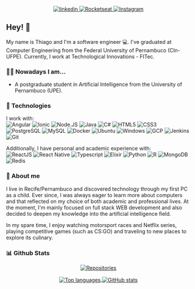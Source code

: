 <p align = "center">
  <a href="https://www.linkedin.com/in/thiagotandrade/">
    <img src="https://img.shields.io/badge/linkedin-%230077B5.svg?&style=for-the-badge&logo=linkedin&logoColor=white" alt="linkedin" />
  </a>
  <a href="https://app.rocketseat.com.br/me/thiago-tales-carmo-de-andrade-1584353110">
    <img src="https://img.shields.io/badge/rocketseat-%238257e6.svg?&style=for-the-badge" alt="Rocketseat" />
  </a>
  <a href="https://www.instagram.com/thiagotandrade1/">
    <img src="https://img.shields.io/badge/instagram-%23E4405F.svg?&style=for-the-badge&logo=instagram&logoColor=white"  alt="Instagram" />
  </a>
</p>

## Hey! 👋

My name is Thiago and I'm a software engineer :computer:. I've graduated at Computer Engineering from the Federal University of Pernambuco (CIn-UFPE). Currently, I work at Technological Innovations - FITec.

### 👨‍💻 Nowadays I am...
- A postgraduate student in Artificial Intelligence from the University of Pernambuco (UPE).

### 🔧 Technologies
I work with: <br/>
<img alt="Angular" src="https://img.shields.io/badge/Angular-%23D3D3D3?style=flat-square&logo=angular&logoColor=black" />
<img alt="Ionic" src="https://img.shields.io/badge/Ionic-%23D3D3D3?style=flat-square&logo=ionic&logoColor=black" />
<img alt="Node.JS" src="https://img.shields.io/badge/Node.JS-%23D3D3D3?style=flat-square&logo=node.js&logoColor=black" />
<img alt="Java" src="https://img.shields.io/badge/Java-%23D3D3D3?style=flat-square&logo=java&logoColor=black" />
<img alt="C#" src="https://img.shields.io/badge/C%23%20-%23D3D3D3?style=flat-square&logo=c-sharp&logoColor=black" />
<img alt="HTML5" src="https://img.shields.io/badge/HTML5-%23D3D3D3?style=flat-square&logo=html5&logoColor=black" />
<img alt="CSS3" src="https://img.shields.io/badge/CSS3-%23D3D3D3?style=flat-square&logo=css3&logoColor=black" />
<img alt="PostgreSQL" src="https://img.shields.io/badge/PostgreSQL-%23D3D3D3?style=flat-square&logo=postgresql&logoColor=black" />
<img alt="MySQL" src="https://img.shields.io/badge/MySQL-%23D3D3D3?style=flat-square&logo=mysql&logoColor=black" />
<img alt="Docker" src="https://img.shields.io/badge/Docker-%23D3D3D3?style=flat-square&logo=docker&logoColor=black" />
<img alt="Ubuntu" src="https://img.shields.io/badge/Ubuntu-%23D3D3D3?style=flat-square&logo=ubuntu&logoColor=black" />
<img alt="Windows" src="https://img.shields.io/badge/Windows-%23D3D3D3?style=flat-square&logo=windows&logoColor=black" />
<img alt="GCP" src="https://img.shields.io/badge/GCP-%23D3D3D3?style=flat-square&logo=google-cloud&logoColor=black" />
<img alt="Jenkins" src="https://img.shields.io/badge/Jenkins-%23D3D3D3?style=flat-square&logo=jenkins&logoColor=black" />
<img alt="Git" src="https://img.shields.io/badge/Git-%23D3D3D3?style=flat-square&logo=git&logoColor=black" />

Additionally, I have personal and academic experience with:  <br/>
<img alt="ReactJS" src="https://img.shields.io/badge/ReactJS-%23D3D3D3?style=flat-square&logo=react&logoColor=black" />
<img alt="React Native" src="https://img.shields.io/badge/React_Native-%23D3D3D3?style=flat-square&logo=react&logoColor=black" />
<img alt="Typescript" src="https://img.shields.io/badge/Typescript-%23D3D3D3?style=flat-square&logo=typescript&logoColor=black" />
<img alt="Elixir" src="https://img.shields.io/badge/Elixir-%23D3D3D3?style=flat-square&logo=elixir&logoColor=black" />
<img alt="Python" src="https://img.shields.io/badge/Python-%23D3D3D3?style=flat-square&logo=python&logoColor=black" />
<img alt="R" src="https://img.shields.io/badge/R-%23D3D3D3?style=flat-square&logo=r&logoColor=black" />
<img alt="MongoDB" src="https://img.shields.io/badge/MongoDB-%23D3D3D3?style=flat-square&logo=mongodb&logoColor=black" />
<img alt="Redis" src="https://img.shields.io/badge/Redis-%23D3D3D3?style=flat-square&logo=redis&logoColor=black" />

### 👨 About me
I live in Recife/Pernambuco and discovered technology through my first PC as a child. Ever since, I was always eager to learn more about computers and that reflected on my choice of both academic and professional lives. At the moment, I'm mainly focused on full stack WEB development and also decided to deepen my knowledge into the artificial intelligence field.

In my spare time, I enjoy watching motorsport races and Netflix series, playing competitive games (such as CS:GO) and traveling to new places to explore its culinary.


### 📊 Github Stats
<p align="center">
<!--   <a href="https://github.com/thiagotandrade/thiagotandrade">
    <img src="https://badges.pufler.dev/visits/thiagotandrade/thiagotandrade?style=for-the-badge&color=%23D3D3D3" alt="Visits" />
  </a> -->
  <a href="https://github.com/thiagotandrade/thiagotandrade">
    <img src="https://badges.pufler.dev/repos/thiagotandrade?style=for-the-badge&color=%23D3D3D3" alt="Repositories" />
  </a>
</p>

<p align="center">
  <a href="https://github.com/thiagotandrade/thiagotandrade">
    <img
         align="center"
         src="https://github-readme-stats.vercel.app/api/top-langs/?username=thiagotandrade&hide=jupyter%20notebook&theme=dracula"
         alt="Top languages"
    >
  </a>
  <a href="https://github.com/thiagotandrade/thiagotandrade">
    <img
         align="center"
         src="https://github-readme-stats.vercel.app/api/?username=thiagotandrade&show_icons=true&count_private=true&include_all_commits=true&line_height=27&&theme=dracula"
         alt="GitHub stats"
    >
  </a> 
</p>
